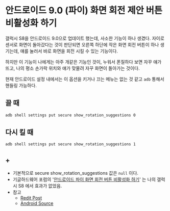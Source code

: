 # 안드로이드 9.0 (파이) 화면 회전 제안 버튼 비활성화 하기

갤럭시 S8을 안드로이드 9.0으로 업데이트 했는데, 사소한 기능이 하나 생겼다. 자이로 센서로 화면이 돌아갔다는 것이 판단되면 오른쪽 하단에 작은 화면 회전 버튼이 하나 생기는데, 얘를 눌러서 바로 화면을 회전 시킬 수 있는 기능이다.

하지만 이 기능이 나에게는 아주 개같은 기능인 것이, 누워서 폰질하다 보면 자꾸 얘가 뜨고, 나의 평소 손가락 위치와 얘가 맞물려 자꾸 화면이 돌아가는 것이다.

현재 안드로이드 설정 내에서는 이 옵션을 키거나 끄는 메뉴는 없는 것 같고 `adb` 통해서 핸들링 가능하다.

## 끌 때
```bash
adb shell settings put secure show_rotation_suggestions 0
```

## 다시 킬 때
```bash
adb shell settings put secure show_rotation_suggestions 1
```

## +
- 기본적으로 secure show_rotation_suggestions 값은 `null` 이다.
- 기글하드웨어 포럼의 '[안드로이드 파이 화면 회전 버튼 비활성화 하기](https://gigglehd.com/gg/soft/4483266)' 는 나의 갤럭시 S8 에서 효과가 없었음.
- 참고
  - [Redit Post](https://www.reddit.com/r/GalaxyS9/comments/aotdk7/heres_how_to_disable_rotation_suggestions_on_pie/)
  - [Android Source](https://source.android.com/devices/tech/display/rotate-suggestions)